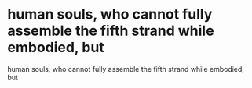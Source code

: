 # human souls, who cannot fully assemble the fifth strand while embodied, but

human souls, who cannot fully assemble the fifth strand while embodied, but